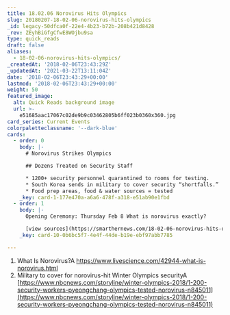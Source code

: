 ```yaml
---
title: 18.02.06 Norovirus Hits Olympics
slug: 20180207-18-02-06-norovirus-hits-olympics
_id: legacy-50dfca0f-22e4-4b23-b72b-208b421d8428
_rev: ZEyhBiGfgCfwE8WOjbu9sa
type: quick_reads
draft: false
aliases:
  - 18-02-06-norovirus-hits-olympics/
_createdAt: '2018-02-06T23:43:29Z'
_updatedAt: '2021-03-22T13:11:04Z'
date: '2018-02-06T23:43:29+00:00'
lastmod: '2018-02-06T23:43:29+00:00'
weight: 50
featured_image:
  alt: Quick Reads background image
  url: >-
    e51685aac17067c02de9b9c03462805b6ff023b0360x360.jpg
card_series: Current Events
colorpaletteclassname: '--dark-blue'
cards:
  - order: 0
    body: |-
      # Norovirus Strikes Olympics

      ## Dozens Treated on Security Staff

      * 1200+ security personnel quarantined to rooms for testing.
      * South Korea sends in military to cover security “shortfalls.”
      * Food prep areas, food & water sources = tested
    _key: card-1-177e470a-a6a6-478f-a318-e51ab90e1fbd
  - order: 1
    body: |-
      Opening Ceremony: Thursday Feb 8 What is norovirus exactly?

      [view sources](https://smarthernews.com/18-02-06-norovirus-hits-olympics/)
    _key: card-10-0b6bc5f7-4e4f-44de-b19e-ebf97abb7785

---
```

1. What Is Norovirus?A https://www.livescience.com/42944-what-is-norovirus.html
2. Military to cover for norovirus-hit Winter Olympics securityA [https://www.nbcnews.com/storyline/winter-olympics-2018/1-200-security-workers-pyeongchang-olympics-tested-norovirus-n845011](https://www.nbcnews.com/storyline/winter-olympics-2018/1-200-security-workers-pyeongchang-olympics-tested-norovirus-n845011)